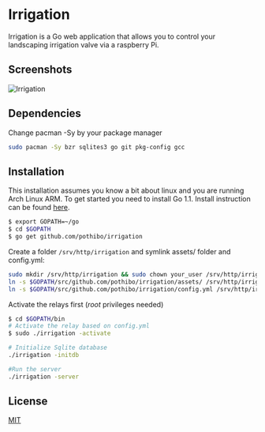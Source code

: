 # Irrigation

Irrigation is a Go web application that allows you to control your landscaping irrigation valve via a raspberry Pi.

## Screenshots
![Irrigation](http://f.cl.ly/items/302d441S2P2a2R0F3Y1s/Screen%20Shot%202013-05-24%20at%201.45.59%20PM.png)

## Dependencies

Change pacman -Sy by your package manager

```bash
sudo pacman -Sy bzr sqlites3 go git pkg-config gcc
```

## Installation

This installation assumes you know a bit about linux and you are running Arch Linux ARM. To get started you need to install Go 1.1. Install instruction can be found [here](http://golang.org/doc/install).

```bash
$ export GOPATH=~/go
$ cd $GOPATH
$ go get github.com/pothibo/irrigation
```

Create a folder ```/srv/http/irrigation``` and symlink assets/ folder and config.yml:

```bash
sudo mkdir /srv/http/irrigation && sudo chown your_user /srv/http/irrigation && sudo chgrp http /srv/http/irrigation
ln -s $GOPATH/src/github.com/pothibo/irrigation/assets/ /srv/http/irrigation/assets
ln -s $GOPATH/src/github.com/pothibo/irrigation/config.yml /srv/http/irrigation/config.yml
```

Activate the relays first (_root_ privileges needed)

```bash
$ cd $GOPATH/bin
# Activate the relay based on config.yml
$ sudo ./irrigation -activate

# Initialize Sqlite database
./irrigation -initdb

#Run the server
./irrigation -server
```

## License
[MIT](http://pothibo.mit-license.org)
